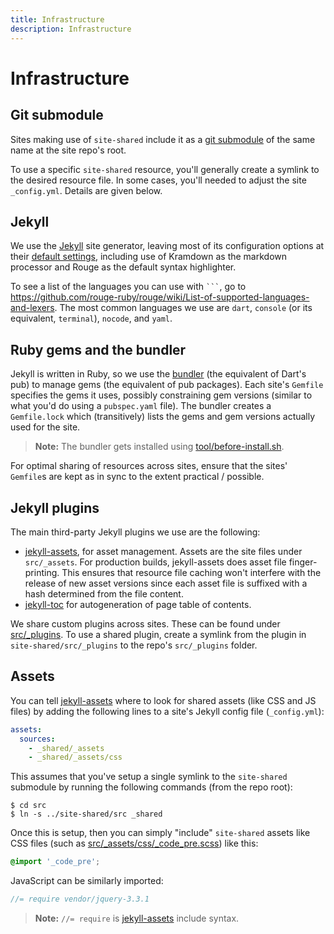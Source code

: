```yaml
---
title: Infrastructure
description: Infrastructure
---
```


# Infrastructure

## Git submodule

Sites making use of `site-shared` include it as a [git submodule][] of the same
name at the site repo's root.

To use a specific `site-shared` resource, you'll generally create a symlink to
the desired resource file. In some cases, you'll needed to adjust the site
`_config.yml`. Details are given below.

## Jekyll

We use the [Jekyll][] site generator, leaving most of its configuration options
at their [default settings][Default configuration], including use of Kramdown as
the markdown processor and Rouge as the default syntax highlighter.

To see a list of the languages you can use with <code>```</code>, go to
https://github.com/rouge-ruby/rouge/wiki/List-of-supported-languages-and-lexers.
The most common languages we use are `dart`, <code>console</code> (or its equivalent,
<code>terminal</code>), <code>nocode</code>, and <code>yaml</code>.

## Ruby gems and the bundler

Jekyll is written in Ruby, so we use the [bundler][] (the equivalent of Dart's
pub) to manage gems (the equivalent of pub packages). Each site's `Gemfile`
specifies the gems it uses, possibly constraining gem versions (similar to what
you'd do using a `pubspec.yaml` file). The bundler creates a `Gemfile.lock`
which (transitively) lists the gems and gem versions actually used for the site.

> **Note:** The bundler gets installed using [tool/before-install.sh][].

For optimal sharing of resources across sites, ensure that the sites' `Gemfile`s
are kept as in sync to the extent practical / possible.

## Jekyll plugins

The main third-party Jekyll plugins we use are the following:

- [jekyll-assets][], for asset management. Assets are the site files under
  `src/_assets`. For production builds, jekyll-assets does asset file
  finger-printing. This ensures that resource file caching won't interfere with
  the release of new asset versions since each asset file is suffixed with a
  hash determined from the file content.
- [jekyll-toc][] for autogeneration of page table of contents.

We share custom plugins across sites. These can be found under [src/_plugins][].
To use a shared plugin, create a symlink from the plugin in
`site-shared/src/_plugins` to the repo's `src/_plugins` folder.

## Assets

You can tell [jekyll-assets][] where to look for shared assets (like CSS and JS
files) by adding the following lines to a site's Jekyll config file
(`_config.yml`):

```yaml
assets:
  sources:
    - _shared/_assets
    - _shared/_assets/css
```

This assumes that you've setup a single symlink to the `site-shared` submodule
by running the following commands (from the repo root):

```console
$ cd src
$ ln -s ../site-shared/src _shared
```

Once this is setup, then you can simply "include" `site-shared` assets like CSS
files (such as [src/_assets/css/_code_pre.scss][]) like this:

```scss
@import '_code_pre';
```

JavaScript can be similarly imported:

```js
//= require vendor/jquery-3.3.1
```

> **Note:** `//= require` is [jekyll-assets][] include syntax.

[bundler]: https://bundler.io
[Default configuration]: https://jekyllrb.com/docs/configuration/default/
[git submodule]: https://git-scm.com/book/en/v2/Git-Tools-Submodules
[Jekyll]: https://jekyllrb.com
[jekyll-assets]: https://github.com/envygeeks/jekyll-assets
[jekyll-toc]: https://github.com/toshimaru/jekyll-toc
[src/_assets]: https://github.com/dart-lang/site-shared/tree/master/src/_assets
[src/_plugins]: https://github.com/dart-lang/site-shared/tree/master/src/_plugins
[src/_assets/css/_code_pre.scss]: https://github.com/dart-lang/site-shared/tree/master/src/_assets/css/_code_pre.scss
[tool/before-install.sh]: https://github.com/dart-lang/site-shared/tree/master/tool/before-install.sh
